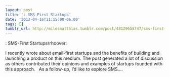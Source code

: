 ```yaml
---
layout: post
title: ': SMS-First Startups'
date: '2013-04-16T11:15:00-06:00'
tags: []
tumblr_url: http://milesmatthias.tumblr.com/post/48129658747/sms-first-startups
---
```

: SMS-First Startupsrrhoover:


 I recently wrote about email-first startups and the benefits of building and launching a product on this medium. The post generated a lot of discussion as others contributed their opinions and examples of startups founded with this approach.   As a follow-up, I’d like to explore SMS….
